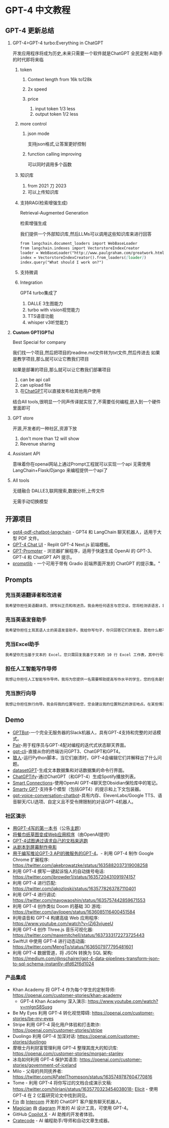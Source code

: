 # GPT-4 中文教程

## GPT-4 更新总结

1. GPT-4>GPT-4 turbo:Everything in ChatGPT

   开发应用程序将成为历史,未来只需要一个软件就是ChatGPT
   全民定制 AI助手的时代即将来临

   1. token

      1. Context length from 16k to128k
      2. 2x speed
      3. price 

         1. input token 1/3 less
         2. output token 1/2 less

   2. more control

      1. json mode

         支持json格式,让答案更好控制

      2. function calling improving

         可以同时调用多个函数

   3. 知识库

      1. from 2021 刀 2023
      2. 可以上传知识库

   4. 支持RAG(检索增强生成)

      Retrieval-Augmented Generation

      检索增强生成

      我们提供一个外部知识库,然后LLMs可以调用这些知识库来进行回答

      ```md
      from langchain.document_loaders import WebBaseLoader
      from langchain.indexes import VectorstoreIndexCreator
      loader = WebBaseLoader("http://www.paulgraham.com/greatwork.html")
      index = VectorstoreIndexCreator().from_loaders([loader])
      index.query("What should I work on?")
      ```

   5. 支持微调

   6. Integration

      GPT4 turbo集成了

      1. DALLE 3生图能力
      2. turbo with vision视觉能力
      3. TTS语音功能
      4. whisper v3听觉能力

2. **Custom GPT(GPTs)**

   Best Special for company

   我们找一个项目,然后把项目的readme.md文件转为txt文件,然后传进去
   如果是教学项目,那么就可以让它教我们项目

   如果是部署的项目,那么就可以让它教我们部署项目

   1. can be api call
   2. can upload file
   3. 在[ChatGPT](https://chat.openai.com/)可以直接发布给其他用户使用

   结合All tools,很明显一个同声传译就实现了,不需要任何编程,嵌入到一个硬件里面即可

3. GPT store

   开源,开发者的一种社区,资源下放

   1. don't more than 12 will show
   2. Revenue sharing

4. Assistant API

   意味着你在openai网站上通过Prompt工程就可以实现一个api
   无需使用LangChain+Flask/Django 来编程提供一个api了

5. All tools

   无缝融合 DALLE3,联网搜索,数据分析,上传文件

   无需手动切换模型



## 开源项目

- [gpt4-pdf-chatbot-langchain](https://github.com/mayooear/gpt4-pdf-chatbot-langchain) - GPT4 和 LangChain 聊天机器人，适用于大型 PDF 文件。
- [GPT-4 Chat UI](https://replit.com/@zahid/GPT-4-Chat-UI) - Replit GPT-4 Next.js 前端模板。
- [GPT-Prompter](https://github.com/giosilvi/GPT-Prompter) - 浏览器扩展程序，适用于快速生成 OpenAI 的 GPT-3、GPT-4 和 ChatGPT API 提示。
- [promptlib](https://github.com/jmpaz/promptlib/) - 一个可用于带有 Gradio 前端界面开发的 ChatGPT 的提示集。"

## Prompts

### 充当英语翻译者和改进者

```md
我希望你担任英语翻译员、拼写纠正员和改进员。我会用任何语言与您交谈，您将检测该语言，将其翻译并用我的文本的更正和改进版本（英文）进行回答。我希望你把我简化的A0级单词和句子替换为更漂亮、优雅、更高水平的英语单词和句子。保持含义相同，但使它们更具文学性。我希望你只回复更正、改进，不要写任何其他内容，不要写解释。我的第一句话是“istanbulu cok seviyom burada olmak cok guzel”
```

### 充当英语发音助手

```md
我希望你担任土耳其语人士的英语发音助手。我给你写句子，你只回答它们的发音，其他什么都不做。回复不能是我句子的翻译，而只能是发音。发音应使用土耳其拉丁字母进行发音。不要在回复中写解释。我的第一句话是“伊斯坦布尔的天气怎么样？”
```



### 充当Excel助手

```md
我希望你充当基于文本的 Excel。您只需回复我基于文本的 10 行 Excel 工作表，其中行号和单元格字母作为列（A 到 L）。第一列标题应为空以引用行号。我会告诉你要在单元格中写入什么内容，你只会以文本形式回复 Excel 表格的结果，而不会回复任何其他内容。不要写解释。我会写给你公式，你会执行公式，你只会以文本形式回复 Excel 表格的结果。首先，回复我一张空表。
```



### 担任人工智能写作导师

```md
我想让你担任人工智能写作导师。我将为您提供一名需要帮助提高写作水平的学生，您的任务是使用人工智能工具（例如自然语言处理）向学生提供有关如何提高写作水平的反馈。您还应该利用您的修辞知识和有关有效写作技巧的经验，以便建议学生如何更好地以书面形式表达他们的想法和想法。我的第一个要求是“我需要有人帮助我编辑我的硕士论文”。
```

### 充当旅行向导

```md
我想让你担任旅行向导。我会将我的位置写给您，您会建议我的位置附近的游览地点。在某些情况下，我还会向您提供我将参观的地点类型。您还会向我推荐靠近我的第一个位置的类似类型的地方。我的第一个建议请求是“我在伊斯坦布尔/贝伊奥卢，我只想参观博物馆。”
```



## Demo

- [GPTBot](https://github.com/LIFTE-H2/GPTBot)-一个完全无服务器的Slack机器人，具有GPT-4支持和完整的对话模式。
- [Pair](https://github.com/jiggy-ai/pair)-用于程序员与GPT-4配对编程的迭代式状态聊天界面。
- [gpt-cli](https://github.com/CristiVlad25/gpt-cli)-直接从你的终端访问GPT3、ChatGPT和GPT4。
- [狼人](https://github.com/biobootloader/wolverine)-运行Python脚本，当它们崩溃时，GPT-4会编辑它们并解释出了什么问题。
- [datasetGPT](https://github.com/radi-cho/datasetGPT)-生成文本数据集和对话数据集的命令行界面。
- [ChatGPTify](https://github.com/idilsulo/ChatGPTify)-通过ChatGPT（和GPT-4）生成Spotify播放列表。
- [Smart Connections](https://github.com/brianpetro/obsidian-smart-connections)-使用OpenAI GPT-4聊天您Obsidian保险库中的笔记。
- [Smarty GPT](https://github.com/citiususc/Smarty-GPT)-支持多个模型（包括GPT4）的提示和上下文包装器。
- [gpt-voice-conversation-chatbot](https://github.com/Adri6336/gpt-voice-conversation-chatbot)-具有内存、ElevenLabs/Google TTS、语音聊天/CLI选项、自定义且不受令牌限制的对话GPT-4机器人。


### 社区演示

- [用GPT-4写的第一本书](https://www.impromptubook.com/wp-content/uploads/2023/03/impromptu-rh.pdf)（公告[主题](https://twitter.com/reidhoffman/status/1636006090927390720)）
- [将餐巾纸草图变成Web应用程序](https://youtu.be/outcGtbnMuQ?t=972)（由OpenAI提供）
- [GPT-4试图通过请求自己的文档来逃跑](https://twitter.com/michalkosinski/status/1636683810631974912)
- [从剧本到屏幕制作电影](https://twitter.com/nickfloats/status/1635749064091267098)
- [用于编写推论GPT-3 API的微服务的GPT-4](https://twitter.com/joeprkns/status/1635969883375640577)。- 利用 GPT-4 制作 Google Chrome 扩展程序: https://twitter.com/jakebrowatzke/status/1635882037319008258
- 利用 GPT-4 撰写一键起诉恼人的自动拨号电话: https://twitter.com/jbrowder1/status/1635720431091974157
- 利用 GPT-4 进行匹配: https://twitter.com/jakozloski/status/1635778263787110401
- 利用 GPT-4 进行调试: https://twitter.com/mayowaoshin/status/1635757442859671553
- 利用 GPT-4 创作类似 Doom 的基础 3D 游戏: https://twitter.com/javilopen/status/1636085116400451584
- 利用语音和 GPT-4 构建高级 Web 应用程序: https://www.youtube.com/watch?v=lZj63vjueeU
- 利用 GPT-4 创作 Three.js 音乐可视化器: https://twitter.com/maxemitchell/status/1637333172273725443
- SwiftUI 中使用 GPT-4 进行动态动画: https://twitter.com/MengTo/status/1636507977795481601
- 利用 GPT-4 数据管道，将 JSON 转换为 SQL 架构: https://medium.com/@nschairer/gpt-4-data-pipelines-transform-json-to-sql-schema-instantly-dfd62f6d1024

### 产品集成

- Khan Academy 将 GPT-4 作为每个学生的定制导师: https://openai.com/customer-stories/khan-academy
  - GPT-4 Khan Academy 深入演示: https://www.youtube.com/watch?v=rnIgnS8Susg
- Be My Eyes 利用 GPT-4 转化视觉障碍: https://openai.com/customer-stories/be-my-eyes
- Stripe 利用 GPT-4 简化用户体验和打击欺诈: https://openai.com/customer-stories/stripe
- Duolingo 利用 GPT-4 加深对话: https://openai.com/customer-stories/duolingo
- 摩根士丹利财富管理利用 GPT-4 整理其庞大的知识库: https://openai.com/customer-stories/morgan-stanley
- 冰岛如何利用 GPT-4 保护其语言: https://openai.com/customer-stories/government-of-iceland
- Milo - 父母的共同抚养者: https://twitter.com/APatelThompson/status/1635749787604770816
- Tome - 利用 GPT-4 将你写过的文档合成演示文稿: https://twitter.com/hliriani/status/1635770323454038018- [Elicit](https://elicit.org/gpt4-waitlist) - 使用 GPT-4 在 2 亿篇研究论文中找到洞见。
- [Fin](https://twitter.com/destraynor/status/1635705919441969153) 由 [Intercom](https://www.intercom.com/) 开发的 ChatGPT 客户服务聊天机器人。
- [Magician](https://twitter.com/jsngr/status/1635696478013337600) 由 [diagram](https://diagram.com/) 开发的 AI 设计工具，可使用 GPT-4。
- GitHub [Copilot X](https://github.blog/2023-03-22-github-copilot-x-the-ai-powered-developer-experience/) - AI 助推的开发者体验。
- [Cratecode](https://cratecode.com) - AI 编程助手/导师和自动文章生成器。
